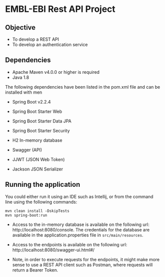 # EMBL-EBI Rest API Project

## Objective

- To develop a REST API
- To develop an authentication service



## Dependencies

- Apache Maven v4.0.0 or higher is required
- Java 1.8



The following dependencies have been listed in the pom.xml file and can be installed with men

- Spring Boot v2.2.4
- Spring Boot Starter Web
- Spring Boot Starter Data JPA
- Spring Boot Starter Security

- H2 In-memory database
- Swagger  (API)
- JJWT (JSON Web Token)
- Jackson JSON Serializer



## Running the application

You could either run it using an IDE such as Intellij, or from the command line using the following commands:

```
mvn clean install -DskipTests
mvn spring-boot:run
```



* Access to the in-memory database is available on the following url: http://localhost:8080/console. The credentials for the database are available in the application.properties file in `src/main/resources`.
* Access to the endpoints is available on the following url: http://localhost:8080/swagger-ui.html#/

* Note, in order to execute requests for the endpoints, it might make more sense to use a REST API client such as Postman, where requests will return a Bearer Token.

  
